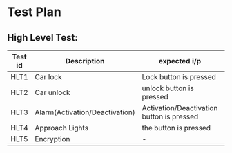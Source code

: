 # Test Plan

## High Level Test:

|Test id |Description |expected i/p |expected o/p |Actuall o/p |pass/fail |            
|---- |---- |---- |---- |----|----|
|HLT1 |Car lock |Lock button is pressed |locked |locked |pass |
|HLT2 |Car unlock |unlock button is pressed |unlock |unlock |pass |
|HLT3 |Alarm(Activation/Deactivation) |Activation/Deactivation button is pressed |Alarm(Activated/Deactivated) |Alarm(Activated/Deactivated) |pass |
|HLT4 |Approach Lights|the button is pressed |Approach lights ON |Approach lights ON |pass |
|HLT5 |Encryption|- |Pattern|Pattern |pass |
